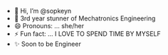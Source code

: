 - 👋 Hi, I’m @sopkeyn
- 🌱 3rd year stunner of Mechatronics Engineering
- 😄 Pronouns: ... she/her
- ⚡ Fun fact: ... I LOVE TO SPEND TIME BY MYSELF
- ✨ Soon to be Engineer

<!---
sopkeyn/sopkeyn is a ✨ special ✨ repository because its `README.md` (this file) appears on your GitHub profile.
You can click the Preview link to take a look at your changes.
--->
